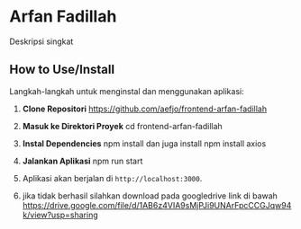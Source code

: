 # Arfan Fadillah

Deskripsi singkat

## How to Use/Install

Langkah-langkah untuk menginstal dan menggunakan aplikasi:

1. **Clone Repositori**
https://github.com/aefjo/frontend-arfan-fadillah

2. **Masuk ke Direktori Proyek**
cd frontend-arfan-fadillah

3. **Instal Dependencies**
npm install
dan juga install
npm install axios
5. **Jalankan Aplikasi**
npm run start

6. Aplikasi akan berjalan di `http://localhost:3000`.

7. jika tidak berhasil silahkan download pada googledrive link di bawah
https://drive.google.com/file/d/1AB6z4VIA9sMjPJi9UNArFpcCCGJqw94k/view?usp=sharing
